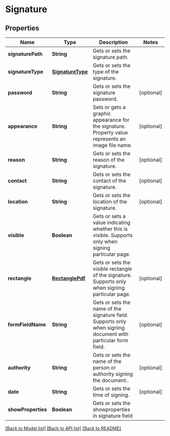 ﻿
# Signature


## Properties
Name | Type | Description | Notes
------------ | ------------- | ------------- | -------------
**signaturePath** | **String** | Gets or sets the signature path. | 
**signatureType** | [**SignatureType**](SignatureType.md) | Gets or sets the type of the signature. | 
**password** | **String** | Gets or sets the signature password. | [optional]
**appearance** | **String** | Sets or gets a graphic appearance for the signature. Property value represents an image file name. | [optional]
**reason** | **String** | Gets or sets the reason of the signature. | [optional]
**contact** | **String** | Gets or sets the contact of the signature. | [optional]
**location** | **String** | Gets or sets the location of the signature. | [optional]
**visible** | **Boolean** | Gets or sets a value indicating whether this is visible. Supports only when signing particular page. | 
**rectangle** | [**RectanglePdf**](RectanglePdf.md) | Gets or sets the visible rectangle of the signature. Supports only when signing particular page. | [optional]
**formFieldName** | **String** | Gets or sets the name of the signature field. Supports only when signing document with particular form field. | [optional]
**authority** | **String** | Gets or sets the name of the person or authority signing the document.. | [optional]
**date** | **String** | Gets or sets the time of signing. | [optional]
**showProperties** | **Boolean** | Gets or sets the showproperties in signature field | 


[[Back to Model list]](../../README.md#documentation-for-models) [[Back to API list]](../../README.md#documentation-for-api-endpoints) [[Back to README]](../../README.md)


